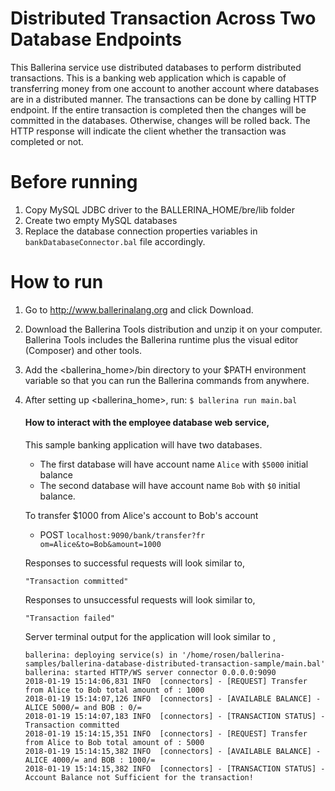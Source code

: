 # Distributed Transaction Across Two Database Endpoints
This Ballerina service use distributed databases to perform distributed transactions. This is a banking web application 
which is capable of transferring money from one account to another account where databases are in a distributed manner.
The transactions can be done by calling HTTP endpoint. If the entire transaction is completed then the changes will be 
committed in the databases. Otherwise, changes will be rolled back. The HTTP response will indicate the client whether 
the transaction was completed or not.

# Before running
1) Copy MySQL JDBC driver to the BALLERINA_HOME/bre/lib folder
2) Create two empty MySQL databases
3) Replace the database connection properties variables in `bankDatabaseConnector.bal` file accordingly. 
# How to run
1) Go to http://www.ballerinalang.org and click Download.
2) Download the Ballerina Tools distribution and unzip it on your computer. Ballerina Tools includes the 
Ballerina runtime plus
the visual editor (Composer) and other tools.
3) Add the <ballerina_home>/bin directory to your $PATH environment variable so that you can run the Ballerina
 commands from anywhere.
4) After setting up <ballerina_home>, run: `$ ballerina run main.bal`
   #### How to interact with the employee database web service, 
   This sample banking application will have two databases.
    * The first database will have account name `Alice` with `$5000` initial balance
    * The second database will have account name `Bob` with `$0` initial balance.
   
   To transfer $1000 from Alice's account to Bob's account
    * POST `localhost:9090/bank/transfer?fr
om=Alice&to=Bob&amount=1000`

   Responses to successful requests will look similar to, 
    ```
    "Transaction committed"
    ``` 
    
   Responses to unsuccessful requests will look similar to,
    ```
    "Transaction failed"
    ```

   Server terminal output for the application will look similar to , 

    ```
    ballerina: deploying service(s) in '/home/rosen/ballerina-samples/ballerina-database-distributed-transaction-sample/main.bal'
    ballerina: started HTTP/WS server connector 0.0.0.0:9090
    2018-01-19 15:14:06,831 INFO  [connectors] - [REQUEST] Transfer from Alice to Bob total amount of : 1000 
    2018-01-19 15:14:07,126 INFO  [connectors] - [AVAILABLE BALANCE] - ALICE 5000/= and BOB : 0/= 
    2018-01-19 15:14:07,183 INFO  [connectors] - [TRANSACTION STATUS] - Transaction committed 
    2018-01-19 15:14:15,351 INFO  [connectors] - [REQUEST] Transfer from Alice to Bob total amount of : 5000 
    2018-01-19 15:14:15,382 INFO  [connectors] - [AVAILABLE BALANCE] - ALICE 4000/= and BOB : 1000/= 
    2018-01-19 15:14:15,382 INFO  [connectors] - [TRANSACTION STATUS] - Account Balance not Sufficient for the transaction! 
    ```
